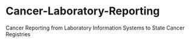 # Cancer-Laboratory-Reporting
Cancer Reporting from Laboratory Information Systems to State Cancer Registries
